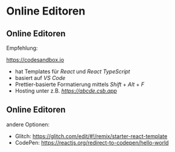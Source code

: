 # Online Editoren

## Online Editoren

Empfehlung:

<https://codesandbox.io>

- hat Templates für _React_ und _React TypeScript_
- basiert auf _VS Code_
- Prettier-basierte Formatierung mittels _Shift_ + _Alt_ + _F_
- Hosting unter z.B. _https://abcde.csb.app_

## Online Editoren

andere Optionen:

- Glitch: https://glitch.com/edit/#!/remix/starter-react-template
- CodePen: https://reactjs.org/redirect-to-codepen/hello-world
